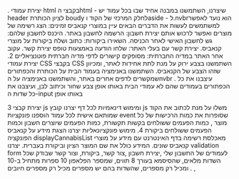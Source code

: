 . יצירת  עמודי  html 
בקבצי הhtml -  שיצרנו, השתמשנו  במבנה אחיד שבו בכל עמוד יש header   לציון הכותרת boudy לחלק המרכזי של הקוד  וaside -  ל.nvbrהוא נועד לאפשר למשתמשים לעשות את הדברים הבאים
עיין במוצרי קנאביס זמינים: הצג רשימה של מוצרים ואפשר לרכוש אותם 
יצירת חשבון: הרשמה לחשבון באתר.
היכנס לחשבון שלהם: גש לחשבון האישי לאחר הכניסה.
השאירו ביקורות: כתוב ושלח ביקורות על מוצרי קנאביס.
יצירת קשר עם בעלי האתר: שלחו הודעה באמצעות טופס יצירת קשר.
עקוב אחר האתר במדיה החברתית: מסופקים קישורים לדפי מדיה חברתית פוטנציאליים
2. יצירת עמודי CSS
בקבצי CSS השתמשנו בצבע ירוק על מנת לתת אחידות  לאתר,  ומכיוון שזהו הצבע של הקנאביס. השתמשנו באנימציה בעמוד הבית על הכותרת והכפתורים שמקשרים לדפים אחרים באתר, והשתמשנו באנימציה על הnvbr  . עיצבנו את כל  הכפתורים בעמודים שהם לא עמודי הבית באותו אופן צבע שחור וכיתוב לבן, ועיצבנו את כל  שדות  ה-input  באותו אופן 

3 יצירת קבצי js  ומימוש דינאמיות
לכל דף יצרנו קובץ js   משלו על מנת לכתוב את הקוד שמותאם אישית לכל  עמוד הוספנו פונקציות event שסופרות את כמות הרכישות של כל מוצר , כמות הפעמים ששולחים בקשות תקשורת, כמות הפעמים שיוצרים חשבון וכמות הפעמים ששולחים ביקורת
4. מימוש פונקציונאליות
יצרנו הצגת מידע על קנאביס הפונקציה displayCannabisList מאכלסת רשימה בדף האינטרנט עם מידע על מוצרי קנאביס שונים. המידע כולל את שם המוצר הציון וביקורת בעברית.
יצרנו validation form  לעמודים של החשבון שלי ,יצירת חשבון ,צור קשר, ביקורת, וצור קשר  שבודק שכל השדות מלאים, שהסיסמא בעורך 8 תווים, שמספר הפלאפון 10 ספרות מתחיל ב-10 ומכיל רק מספרים, שהשדות בהם יש מספרים מכיל רק מספרים חיובים
.
,
